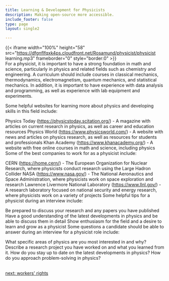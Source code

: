 ```yaml
---
title: Learning & Development for Physicists
description: Making open-source more accessible.
include_footer: false
type: page
layout: single2

---
```


{{< iframe width="100%" height="58" src="https://dfgnflfqxk4ps.cloudfront.net/Rosamund/physicist/physicist learning.mp3" frameborder="0" style="border:0" >}}<br>
For a physicist, it is important to have a strong foundation in math and science, particularly in physics and related fields such as chemistry and engineering. A curriculum should include courses in classical mechanics, thermodynamics, electromagnetism, quantum mechanics, and statistical mechanics. In addition, it is important to have experience with data analysis and programming, as well as experience with lab equipment and experiments.

Some helpful websites for learning more about physics and developing skills in this field include:

Physics Today (https://physicstoday.scitation.org/) - A magazine with articles on current research in physics, as well as career and education resources
Physics World (https://www.physicsworld.com/) - A website with news and articles on physics research, as well as resources for students and professionals
Khan Academy (https://www.khanacademy.org/) - A website with free online courses in math and science, including physics
Some of the best companies to work for as a physicist include:

CERN (https://home.cern/) - The European Organization for Nuclear Research, where physicists conduct research using the Large Hadron Collider
NASA (https://www.nasa.gov/) - The National Aeronautics and Space Administration, where physicists work on space exploration and research
Lawrence Livermore National Laboratory (https://www.llnl.gov/) - A research laboratory focused on national security and energy research, where physicists work on a variety of projects
Some helpful tips for a physicist during an interview include:

Be prepared to discuss your research and any papers you have published
Have a good understanding of the latest developments in physics and be able to discuss them in detail
Show enthusiasm for the field and a desire to learn and grow as a physicist
Some questions a candidate should be able to answer during an interview for a physicist role include:

What specific areas of physics are you most interested in and why?
Describe a research project you have worked on and what you learned from it.
How do you stay up to date on the latest developments in physics?
How do you approach problem-solving in physics?

<br>
<a href="https://workdojos.com/physicist/rights">next: workers' rights</a>
</p>